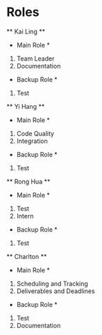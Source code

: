 # Roles

** Kai Ling **

* Main Role *

1. Team Leader
2. Documentation

* Backup Role *

1. Test

** Yi Hang **

* Main Role *

1. Code Quality
2. Integration

* Backup Role *

1. Test

** Rong Hua **

* Main Role *

1. Test
2. Intern

* Backup Role *

1. Test

** Charlton **

* Main Role *

1. Scheduling and Tracking
2. Deliverables and Deadlines

* Backup Role *

1. Test
2. Documentation

